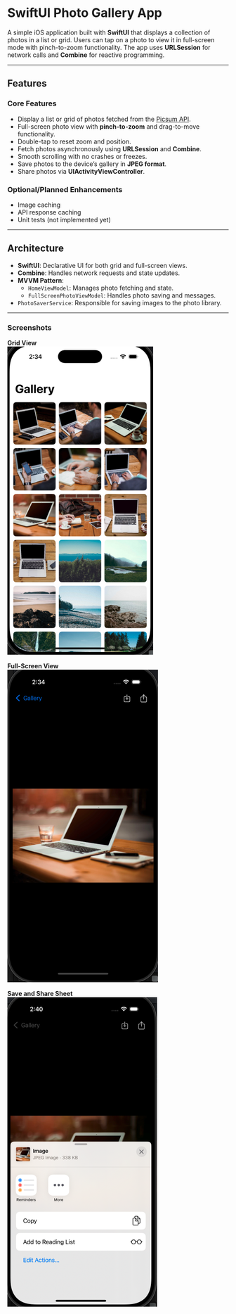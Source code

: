 # SwiftUI Photo Gallery App

A simple iOS application built with **SwiftUI** that displays a collection of photos in a list or grid. Users can tap on a photo to view it in full-screen mode with pinch-to-zoom functionality. The app uses **URLSession** for network calls and **Combine** for reactive programming.

---

## Features

### Core Features
- Display a list or grid of photos fetched from the [Picsum API](https://picsum.photos/).
- Full-screen photo view with **pinch-to-zoom** and drag-to-move functionality.
- Double-tap to reset zoom and position.
- Fetch photos asynchronously using **URLSession** and **Combine**.
- Smooth scrolling with no crashes or freezes.
- Save photos to the device’s gallery in **JPEG format**.
- Share photos via **UIActivityViewController**.

### Optional/Planned Enhancements
- Image caching
- API response caching
- Unit tests (not implemented yet)

---

## Architecture

- **SwiftUI**: Declarative UI for both grid and full-screen views.
- **Combine**: Handles network requests and state updates.
- **MVVM Pattern**:
  - `HomeViewModel`: Manages photo fetching and state.
  - `FullScreenPhotoViewModel`: Handles photo saving and messages.
- `PhotoSaverService`: Responsible for saving images to the photo library.

---

### Screenshots

**Grid View**  
![Grid View](screenshots/homeGridView.png)

**Full-Screen View**  
![Full-Screen View](screenshots/fullScreenPhoto.png)

**Save and Share Sheet**  
![Save and Share](screenshots/shareSheetView.png)
